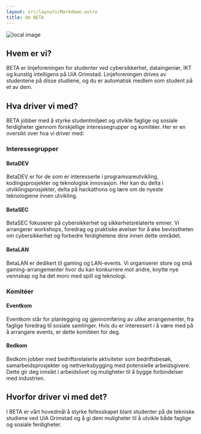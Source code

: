 ```yaml
---
layout: src/layouts/Markdown.astro
title: Om BETA
---
```


![local image](/imgs/Beta_blue_1.png)

## Hvem er vi?

BETA er linjeforeningen for studenter ved cybersikkerhet, dataingeniør, IKT og kunstig intelligens på UiA Grimstad. Linjeforeningen drives av studentene på disse studiene, og du er automatisk medlem som student på et av dem.

## Hva driver vi med?

BETA jobber med å styrke studentmiljøet og utvikle faglige og sosiale ferdigheter gjennom forskjellige interessegrupper og komitéer. Her er en oversikt over hva vi driver med:

### Interessegrupper

#### BetaDEV

BetaDEV er for de som er interesserte i programvareutvikling, kodingsprosjekter og teknologisk innovasjon. Her kan du delta i utviklingsprosjekter, delta på hackathons og lære om de nyeste teknologiene innen utvikling.

#### BetaSEC

BetaSEC fokuserer på cybersikkerhet og sikkerhetsrelaterte emner. Vi arrangerer workshops, foredrag og praktiske øvelser for å øke bevisstheten om cybersikkerhet og forbedre ferdighetene dine innen dette området.

#### BetaLAN

BetaLAN er dedikert til gaming og LAN-events. Vi organiserer store og små gaming-arrangementer hvor du kan konkurrere mot andre, knytte nye vennskap og ha det moro med spill og teknologi.

### Komitéer

#### Eventkom

Eventkom står for planlegging og gjennomføring av ulike arrangementer, fra faglige foredrag til sosiale samlinger. Hvis du er interessert i å være med på å arrangere events, er dette komitéen for deg.

#### Bedkom

Bedkom jobber med bedriftsrelaterte aktiviteter som bedriftsbesøk, samarbeidsprosjekter og nettverksbygging med potensielle arbeidsgivere. Dette gir deg innsikt i arbeidslivet og muligheter til å bygge forbindelser med industrien.

## Hvorfor driver vi med det?

I BETA er vårt hovedmål å styrke fellesskapet blant studenter på de tekniske studiene ved UiA Grimstad og å gi dem muligheter til å utvikle både faglige og sosiale ferdigheter.

